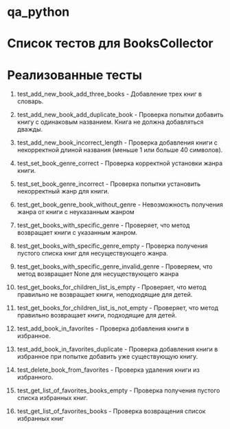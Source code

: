 # qa_python

# Список тестов для BooksCollector

# Реализованные тесты
1. test_add_new_book_add_three_books - Добавление трех книг в словарь.

2. test_add_new_book_add_duplicate_book - Проверка попытки добавить книгу с одинаковым названием. Книга не должна добавляться дважды.

3. test_add_new_book_incorrect_length - Проверка добавления книги с некорректной длиной названия (меньше 1 или больше 40 символов).

4. test_set_book_genre_correct - Проверка корректной установки жанра книги.

5. test_set_book_genre_incorrect - Проверка попытки установить некорректный жанр для книги.

6. test_get_book_genre_book_without_genre - Невозможность получения жанра от книги с неуказанным жанром

7. test_get_books_with_specific_genre - Проверяет, что метод возвращает книги с указанным жанром.

8. test_get_books_with_specific_genre_empty - Проверка получения пустого списка книг для несуществующего жанра.

9. test_get_books_with_specific_genre_invalid_genre - Проверяем, что метод возвращает None для несуществующего жанра

10. test_get_books_for_children_list_is_empty - Проверяет, что метод правильно не возвращает книги, неподходящие для детей.

11. test_get_books_for_children_list_is_not_empty - Проверяет, что метод правильно возвращает книги, подходящие для детей.

12. test_add_book_in_favorites - Проверка добавления книги в избранное.

13. test_add_book_in_favorites_duplicate - Проверка добавления книги в избранное при попытке добавить уже существующую книгу.

14. test_delete_book_from_favorites - Проверка удаления книги из избранного.

15. test_get_list_of_favorites_books_empty - Проверка получения пустого списка избранных книг.

16. test_get_list_of_favorites_books - Проверка  возвращения  список избранных книг